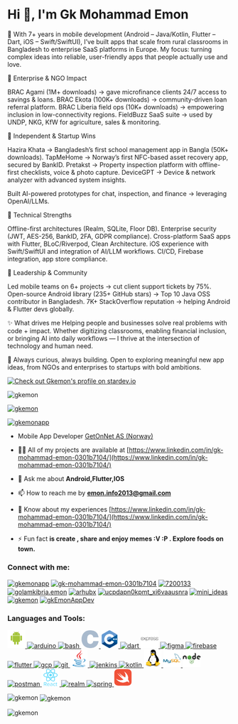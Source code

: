 <h1 align="left">Hi 👋, I'm Gk Mohammad Emon</h1>
<p align="left">
🚀 With 7+ years in mobile development (Android – Java/Kotlin, Flutter – Dart, iOS – Swift/SwiftUI), I’ve built apps that scale from rural classrooms in Bangladesh to enterprise SaaS platforms in Europe. My focus: turning complex ideas into reliable, user-friendly apps that people actually use and love.

🔹 Enterprise & NGO Impact

BRAC Agami (1M+ downloads) → gave microfinance clients 24/7 access to savings & loans.
BRAC Ekota (100K+ downloads) → community-driven loan referral platform.
BRAC Liberia field ops (10K+ downloads) → empowering inclusion in low-connectivity regions.
FieldBuzz SaaS suite → used by UNDP, NKG, KfW for agriculture, sales & monitoring.

🔹 Independent & Startup Wins

Hazira Khata → Bangladesh’s first school management app in Bangla (50K+ downloads).
TapMeHome → Norway’s first NFC-based asset recovery app, secured by BankID.
Pretakst → Property inspection platform with offline-first checklists, voice & photo capture.
DeviceGPT → Device & network analyzer with advanced system insights.

Built AI-powered prototypes for chat, inspection, and finance → leveraging OpenAI/LLMs.

🔹 Technical Strengths

Offline-first architectures (Realm, SQLite, Floor DB).
Enterprise security (JWT, AES-256, BankID, 2FA, GDPR compliance).
Cross-platform SaaS apps with Flutter, BLoC/Riverpod, Clean Architecture.
iOS experience with Swift/SwiftUI and integration of AI/LLM workflows.
CI/CD, Firebase integration, app store compliance.

🔹 Leadership & Community

Led mobile teams on 6+ projects → cut client support tickets by 75%.
Open-source Android library (235+ GitHub stars) → Top 10 Java OSS contributor in Bangladesh.
7K+ StackOverflow reputation → helping Android & Flutter devs globally.

✨ What drives me
Helping people and businesses solve real problems with code + impact. Whether digitizing classrooms, enabling financial inclusion, or bringing AI into daily workflows — I thrive at the intersection of technology and human need.

📌 Always curious, always building. Open to exploring meaningful new app ideas, from NGOs and enterprises to startups with bold ambitions.
</p>

<a href="https://stardev.io/developers/Gkemon"><img alt="Check out Gkemon's profile on stardev.io" src="https://stardev.io/developers/Gkemon/badge/languages/locality.svg" /></a>

<p align="left"> <img src="https://komarev.com/ghpvc/?username=gkemon&label=Profile%20views&color=0e75b6&style=flat" alt="gkemon" /> </p>

<p align="left"> <a href="https://github.com/ryo-ma/github-profile-trophy"><img src="https://github-profile-trophy.vercel.app/?username=gkemon" alt="gkemon" /></a> </p>

<p align="left"> <a href="https://twitter.com/gkemonapp" target="blank"><img src="https://img.shields.io/twitter/follow/gkemonapp?logo=twitter&style=for-the-badge" alt="gkemonapp" /></a> </p>

- Mobile App Developer [GetOnNet AS (Norway)](https://getonnet.no/)

- 👨‍💻 All of my projects are available at [https://www.linkedin.com/in/gk-mohammad-emon-0301b7104/](https://www.linkedin.com/in/gk-mohammad-emon-0301b7104/)

- 💬 Ask me about **Android,Flutter,IOS**

- 📫 How to reach me by **emon.info2013@gmail.com**

- 📄 Know about my experiences [https://www.linkedin.com/in/gk-mohammad-emon-0301b7104/](https://www.linkedin.com/in/gk-mohammad-emon-0301b7104/)

- ⚡ Fun fact **is create , share and enjoy memes :V :P . Explore foods on town.**

<h3 align="left">Connect with me:</h3>
<p align="left">
<a href="https://twitter.com/gkemonapp" target="blank"><img align="center" src="https://raw.githubusercontent.com/rahuldkjain/github-profile-readme-generator/master/src/images/icons/Social/twitter.svg" alt="gkemonapp" height="30" width="40" /></a>
<a href="https://linkedin.com/in/gk-mohammad-emon-0301b7104" target="blank"><img align="center" src="https://raw.githubusercontent.com/rahuldkjain/github-profile-readme-generator/master/src/images/icons/Social/linked-in-alt.svg" alt="gk-mohammad-emon-0301b7104" height="30" width="40" /></a>
<a href="https://stackoverflow.com/users/7200133" target="blank"><img align="center" src="https://raw.githubusercontent.com/rahuldkjain/github-profile-readme-generator/master/src/images/icons/Social/stack-overflow.svg" alt="7200133" height="30" width="40" /></a>
<a href="https://fb.com/golamkibria.emon" target="blank"><img align="center" src="https://raw.githubusercontent.com/rahuldkjain/github-profile-readme-generator/master/src/images/icons/Social/facebook.svg" alt="golamkibria.emon" height="30" width="40" /></a>
<a href="https://instagram.com/arhubx" target="blank"><img align="center" src="https://raw.githubusercontent.com/rahuldkjain/github-profile-readme-generator/master/src/images/icons/Social/instagram.svg" alt="arhubx" height="30" width="40" /></a>
<a href="https://www.youtube.com/c/ucpdapn0kpmt_xi6vaausnra" target="blank"><img align="center" src="https://raw.githubusercontent.com/rahuldkjain/github-profile-readme-generator/master/src/images/icons/Social/youtube.svg" alt="ucpdapn0kpmt_xi6vaausnra" height="30" width="40" /></a>
<a href="https://www.hackerrank.com/mini_ideas" target="blank"><img align="center" src="https://raw.githubusercontent.com/rahuldkjain/github-profile-readme-generator/master/src/images/icons/Social/hackerrank.svg" alt="mini_ideas" height="30" width="40" /></a>
<a href="https://www.leetcode.com/gkemon" target="blank"><img align="center" src="https://raw.githubusercontent.com/rahuldkjain/github-profile-readme-generator/master/src/images/icons/Social/leet-code.svg" alt="gkemon" height="30" width="40" /></a>
<a href="https://discord.gg/gkEmonAppDev" target="blank"><img align="center" src="https://raw.githubusercontent.com/rahuldkjain/github-profile-readme-generator/master/src/images/icons/Social/discord.svg" alt="gkEmonAppDev" height="30" width="40" /></a>
</p>

<h3 align="left">Languages and Tools:</h3>
<p align="left"> <a href="https://developer.android.com" target="_blank" rel="noreferrer"> <img src="https://raw.githubusercontent.com/devicons/devicon/master/icons/android/android-original-wordmark.svg" alt="android" width="40" height="40"/> </a> <a href="https://www.arduino.cc/" target="_blank" rel="noreferrer"> <img src="https://cdn.worldvectorlogo.com/logos/arduino-1.svg" alt="arduino" width="40" height="40"/> </a> <a href="https://www.gnu.org/software/bash/" target="_blank" rel="noreferrer"> <img src="https://www.vectorlogo.zone/logos/gnu_bash/gnu_bash-icon.svg" alt="bash" width="40" height="40"/> </a> <a href="https://www.cprogramming.com/" target="_blank" rel="noreferrer"> <img src="https://raw.githubusercontent.com/devicons/devicon/master/icons/c/c-original.svg" alt="c" width="40" height="40"/> </a> <a href="https://www.w3schools.com/cpp/" target="_blank" rel="noreferrer"> <img src="https://raw.githubusercontent.com/devicons/devicon/master/icons/cplusplus/cplusplus-original.svg" alt="cplusplus" width="40" height="40"/> </a> <a href="https://dart.dev" target="_blank" rel="noreferrer"> <img src="https://www.vectorlogo.zone/logos/dartlang/dartlang-icon.svg" alt="dart" width="40" height="40"/> </a> <a href="https://expressjs.com" target="_blank" rel="noreferrer"> <img src="https://raw.githubusercontent.com/devicons/devicon/master/icons/express/express-original-wordmark.svg" alt="express" width="40" height="40"/> </a> <a href="https://www.figma.com/" target="_blank" rel="noreferrer"> <img src="https://www.vectorlogo.zone/logos/figma/figma-icon.svg" alt="figma" width="40" height="40"/> </a> <a href="https://firebase.google.com/" target="_blank" rel="noreferrer"> <img src="https://www.vectorlogo.zone/logos/firebase/firebase-icon.svg" alt="firebase" width="40" height="40"/> </a> <a href="https://flutter.dev" target="_blank" rel="noreferrer"> <img src="https://www.vectorlogo.zone/logos/flutterio/flutterio-icon.svg" alt="flutter" width="40" height="40"/> </a> <a href="https://cloud.google.com" target="_blank" rel="noreferrer"> <img src="https://www.vectorlogo.zone/logos/google_cloud/google_cloud-icon.svg" alt="gcp" width="40" height="40"/> </a> <a href="https://git-scm.com/" target="_blank" rel="noreferrer"> <img src="https://www.vectorlogo.zone/logos/git-scm/git-scm-icon.svg" alt="git" width="40" height="40"/> </a> <a href="https://www.java.com" target="_blank" rel="noreferrer"> <img src="https://raw.githubusercontent.com/devicons/devicon/master/icons/java/java-original.svg" alt="java" width="40" height="40"/> </a> <a href="https://www.jenkins.io" target="_blank" rel="noreferrer"> <img src="https://www.vectorlogo.zone/logos/jenkins/jenkins-icon.svg" alt="jenkins" width="40" height="40"/> </a> <a href="https://kotlinlang.org" target="_blank" rel="noreferrer"> <img src="https://www.vectorlogo.zone/logos/kotlinlang/kotlinlang-icon.svg" alt="kotlin" width="40" height="40"/> </a> <a href="https://www.linux.org/" target="_blank" rel="noreferrer"> <img src="https://raw.githubusercontent.com/devicons/devicon/master/icons/linux/linux-original.svg" alt="linux" width="40" height="40"/> </a> <a href="https://www.mysql.com/" target="_blank" rel="noreferrer"> <img src="https://raw.githubusercontent.com/devicons/devicon/master/icons/mysql/mysql-original-wordmark.svg" alt="mysql" width="40" height="40"/> </a> <a href="https://nodejs.org" target="_blank" rel="noreferrer"> <img src="https://raw.githubusercontent.com/devicons/devicon/master/icons/nodejs/nodejs-original-wordmark.svg" alt="nodejs" width="40" height="40"/> </a> <a href="https://postman.com" target="_blank" rel="noreferrer"> <img src="https://www.vectorlogo.zone/logos/getpostman/getpostman-icon.svg" alt="postman" width="40" height="40"/> </a> <a href="https://reactjs.org/" target="_blank" rel="noreferrer"> <img src="https://raw.githubusercontent.com/devicons/devicon/master/icons/react/react-original-wordmark.svg" alt="react" width="40" height="40"/> </a> <a href="https://realm.io/" target="_blank" rel="noreferrer"> <img src="https://raw.githubusercontent.com/bestofjs/bestofjs-webui/8665e8c267a0215f3159df28b33c365198101df5/public/logos/realm.svg" alt="realm" width="40" height="40"/> </a> <a href="https://spring.io/" target="_blank" rel="noreferrer"> <img src="https://www.vectorlogo.zone/logos/springio/springio-icon.svg" alt="spring" width="40" height="40"/> </a> <a href="https://developer.apple.com/swift/" target="_blank" rel="noreferrer"> <img src="https://raw.githubusercontent.com/devicons/devicon/master/icons/swift/swift-original.svg" alt="swift" width="40" height="40"/> </a> </p>

<p><img align="left" src="https://github-readme-stats.vercel.app/api/top-langs?username=gkemon&show_icons=true&locale=en&layout=compact" alt="gkemon" /></p>

<p>&nbsp;<img align="center" src="https://github-readme-stats.vercel.app/api?username=gkemon&show_icons=true&locale=en" alt="gkemon" /></p>

<p><img align="center" src="https://github-readme-streak-stats.herokuapp.com/?user=gkemon&" alt="gkemon" /></p>
